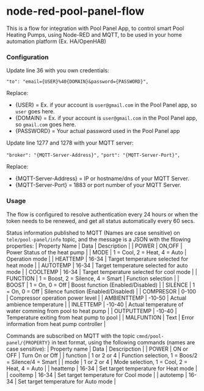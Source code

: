 # node-red-pool-panel-flow
This is a flow for integration with Pool Panel App, to control smart Pool Heating Pumps, using Node-RED and MQTT, to be used in your home automation platform (Ex. HA/OpenHAB)

### Configuration
Update line 36 with you own credentials:

 ``"to": "email={USER}%40{DOMAIN}&password={PASSWORD}",``

Replace:
- {USER} = Ex. if your account is ``user@gmail.com`` in the Pool Panel app, so ``user`` goes here.
- {DOMAIN} = Ex. if your account is ``user@gmail.com`` in the Pool Panel app, so ``gmail.com`` goes here.
- {PASSWORD} = Your actual password used in the Pool Panel app

Update line 1277 and 1278 with your MQTT server:

``"broker": "{MQTT-Server-Address}",``
``"port": "{MQTT-Server-Port}",``

Replace:
- {MQTT-Server-Address} = IP or hostname/dns of your MQTT Server.
- {MQTT-Server-Port} = 1883 or port number of your MQTT Server.

### Usage
The flow is configured to resolve authentication every 24 hours or when the token needs to be renewed, and get all status automatically every 60 secs.

Status information published to MQTT (Names are case sensitive) on ``tele/pool-panel/info`` topic, and the message is a JSON with the fllowing properties:
| Property Name | Data | Description |
| POWER | ON,OFF | Power Status of the heat pump |
| MODE | 1 = Cool, 2 = Heat, 4 = Auto | Operation mode | 
| HEATTEMP | 16-34 | Target temperature selected for heat mode |
| AUTOTEMP | 16-34 | Target temperature selected for auto mode |
| COOLTEMP | 16-34 | Target temperature selected for cool mode |
| FUNCTION | 1 = Boost, 2 = Silence, 4 = Smart | Function selection |
| BOOST | 1 = On, 0 = Off | Boost function (Enabled/Disabled) |
| SILENCE | 1 = On, 0 = Off | Silence function (Enabled/Disabled) |
| COMPRESOR | 0-100 | Compressor operation power level |
| AMBIENTTEMP | -10-50 | Actual ambience temperature |
| INLETTEMP | -10-40 | Actual temperature of water comming from pool to heat pump |
| OUTPUTTEMP | -10-40 | Temperature exiting from heat pump to pool |
| MALFUNTION | Text | Error information from heat pump controller | 

Commands are subscribed on MQTT with the topic ``cmnd/pool-panel/{PROPERTY}`` in text format, using the following commands (names are case sensitive):
| Property name | Data | Descripction |
| POWER | ON or OFF | Turn On or Off |
| function | 1 or 2 or 4 | Function selection, 1 = Boos/2 = Silence/4 = Smart |
| mode | 1 or 2 or 4 | Mode selection, 1 = Cool, 2 = Heat, 4 = Auto |
| heattemp | 16-34 | Set target temperature for Heat mode |
| cooltemp | 16-34 | Set target temperature for Cool mode |
| autotemp | 16-34 | Set target temperature for Auto mode |




